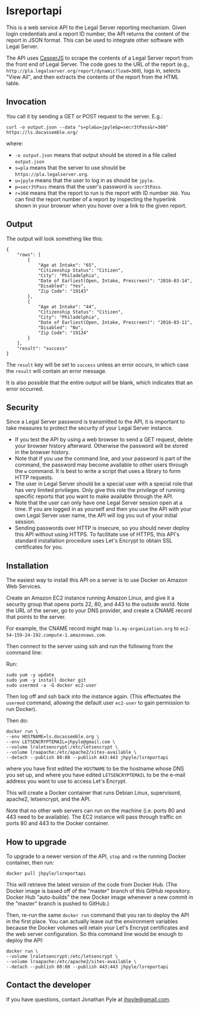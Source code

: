 # lsreportapi

This is a web service API to the Legal Server reporting mechanism.
Given login credentials and a report ID number, the API returns the
content of the report in JSON format.  This can be used to integrate
other software with Legal Server.

The API uses [CasperJS](http://casperjs.org/) to scrape the contents
of a Legal Server report from the front end of Legal Server.  The code
goes to the URL of the report (e.g.,
`http://pla.legalserver.org/report/dynamic?load=360`), logs in,
selects "View All", and then extracts the contents of the report from
the HTML table.

## Invocation

You call it by sending a GET or POST request to the server.  E.g.:

    curl -o output.json --data "s=pla&u=jpyle&p=secr3tPass&r=360" https://ls.docassemble.org/

where:

* `-o output.json` means that output should be stored in a file called `output.json`
* `s=pla` means that the server to use should be `https://pla.legalserver.org`.
* `u=jpyle` means that the user to log in as should be `jpyle`.
* `p=secr3tPass` means that the user's password is `secr3tPass`.
* `r=360` means that the report to run is the report with ID
  number `360`.  You can find the report number of a report by
  inspecting the hyperlink shown in your browser when you hover over a
  link to the given report.

## Output

The output will look something like this:

    {
        "rows": [
            {
                "Age at Intake": "65",
                "Citizenship Status": "Citizen",
                "City": "Philadelphia",
                "Date of Earliest(Open, Intake, Prescreen)": "2016-03-14",
                "Disabled": "Yes",
                "Zip Code": "19143"
            },
            {
                "Age at Intake": "44",
                "Citizenship Status": "Citizen",
                "City": "Philadelphia",
                "Date of Earliest(Open, Intake, Prescreen)": "2016-03-11",
                "Disabled": "No",
                "Zip Code": "19124"
            }
        ],
        "result": "success"
    }

The `result` key will be set to `success` unless an error occurs, in
which case the `result` will contain an error message.

It is also possible that the entire output will be blank, which
indicates that an error occurred.

## Security

Since a Legal Server password is transmitted to the API, it is
important to take measures to protect the security of your Legal
Server instance.

* If you test the API by using a web browser to send a GET request,
delete your browser history afterward.  Otherwise the password will be
stored in the browser history.
* Note that if you use the command line, and your password is part of
the command, the password may become available to other users through
the `w` command.  It is best to write a script that uses a library to
form HTTP requests.
* The user in Legal Server should be a special user with a special
role that has very limited privileges.  Only give this role the
privilege of running specific reports that you want to make available
through the API.
* Note that the user can only have one Legal Server session open at a
time.  If you are logged in as yourself and then you use the API with
your own Legal Server user name, the API will log you out of your
initial session.
* Sending passwords over HTTP is insecure, so you should never deploy
this API without using HTTPS.  To facilitate use of HTTPS, this API's
standard installation procedure uses Let's Encrypt to obtain SSL
certificates for you.

## Installation

The easiest way to install this API on a server is to use Docker on
Amazon Web Services.

Create an Amazon EC2 instance running Amazon Linux, and give it a
security group that opens ports 22, 80, and 443 to the outside world.
Note the URL of the server, go to your DNS provider, and create a
CNAME record that points to the server.

For example, the CNAME record might map `ls.my-organization.org` to
`ec2-54-159-24-192.compute-1.amazonaws.com`.

Then connect to the server using ssh and run the following from the
command line:

Run:

    sudo yum -y update
    sudo yum -y install docker git
    sudo usermod -a -G docker ec2-user

Then log off and ssh back into the instance again.  (This effectuates
the `usermod` command, allowing the default user `ec2-user` to gain
permission to run Docker).

Then do:

    docker run \
    --env HOSTNAME=ls.docassemble.org \
    --env LETSENCRYPTEMAIL=jhpyle@gmail.com \
    --volume lraletsencrypt:/etc/letsencrypt \
    --volume lraapache:/etc/apache2/sites-available \
    --detach --publish 80:80 --publish 443:443 jhpyle/lsreportapi

where you have first edited the `HOSTNAME` to be the hostname whose
DNS you set up, and where you have edited `LETSENCRYPTEMAIL` to
be the e-mail address you want to use to access Let's Encrypt.

This will create a Docker container that runs Debian Linux,
supervisord, apache2, letsencrypt, and the API.

Note that no other web servers can run on the machine (i.e. ports 80
and 443 need to be available).  The EC2 instance will pass through
traffic on ports 80 and 443 to the Docker container.

## How to upgrade

To upgrade to a newer version of the API, `stop` and `rm` the running
Docker container, then run:

    docker pull jhpyle/lsreportapi

This will retrieve the latest version of the code from Docker Hub.
(The Docker image is based off of the "master" branch of this GitHub
repository.  Docker Hub "auto-builds" the new Docker image whenever
a new commit in the "master" branch is pushed to GitHub.)

Then, re-run the same `docker run` command that you ran to deploy the
API in the first place.  You can actually leave out the environment
variables because the Docker volumes will retain your Let's Encrypt
certificates and the web server configuration.  So this command line
would be enough to deploy the API:

    docker run \
    --volume lraletsencrypt:/etc/letsencrypt \
    --volume lraapache:/etc/apache2/sites-available \
    --detach --publish 80:80 --publish 443:443 jhpyle/lsreportapi

## Contact the developer

If you have questions, contact Jonathan Pyle at jhpyle@gmail.com.
